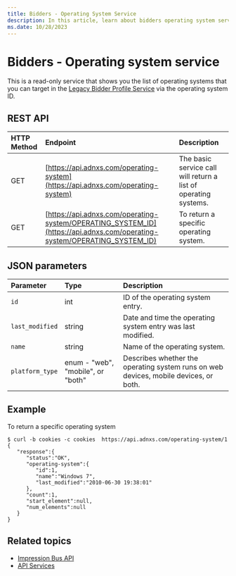 ```yaml
---
title: Bidders - Operating System Service
description: In this article, learn about bidders operating system service, their JSON parameters, and REST API with an example.
ms.date: 10/28/2023
---
```


# Bidders - Operating system service

This is a read-only service that shows you the list of operating systems that you can target in the [Legacy Bidder Profile Service](legacy-bidder-profile-service.md) via the operating system ID.

## REST API

| HTTP Method | Endpoint | Description |
|:---|:---|:---|
| GET | [https://api.adnxs.com/operating-system](https://api.adnxs.com/operating-system) | The basic service call will return a list of operating systems. |
| GET | [https://api.adnxs.com/operating-system/OPERATING_SYSTEM_ID](https://api.adnxs.com/operating-system/OPERATING_SYSTEM_ID) | To return a specific operating system. |

## JSON parameters

| Parameter | Type | Description |
|:---|:---|:---|
| `id` | int | ID of the operating system entry. |
| `last_modified` | string | Date and time the operating system entry was last modified. |
| `name` | string | Name of the operating system. |
| `platform_type` | enum - "web", "mobile", or "both" | Describes whether the operating system runs on web devices, mobile devices, or both. |

## Example

To return a specific operating system

``` 
$ curl -b cookies -c cookies  https://api.adnxs.com/operating-system/1
{
   "response":{
      "status":"OK",
      "operating-system":{
         "id":1,
         "name":"Windows 7",
         "last_modified":"2010-06-30 19:38:01"
      },
      "count":1,
      "start_element":null,
      "num_elements":null
   }
}
```

## Related topics

- [Impression Bus API](impression-bus-api.md)
- [API Services](api-services.md)
